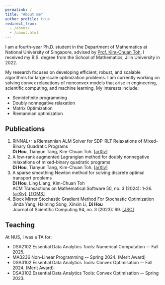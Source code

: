 ```yaml
---
permalink: /
title: "About me"
author_profile: true
redirect_from: 
  - /about/
  - /about.html
---
```


I am a fourth-year Ph.D. student in the Department of Mathematics at National University of Singapore, advised by [Prof. Kim-Chuan Toh](https://blog.nus.edu.sg/mattohkc/). I received my B.S. degree from the School of Mathematics, Jilin University in 2022. 

My research focuses on developing efficient, robust, and scalable algorithms for large-scale optimization problems. I am currently working on solving convex relaxations of nonconvex models that arise in engineering, scientific computing, and machine learning. My interests include:
- Semidefinite programming
- Doubly nonnegative relaxation
- Matrix Optimization
- Riemannian optimization

Publications
------
1. RiNNAL+: a Riemannian ALM Solver for SDP-RLT Relaxations of Mixed-Binary Quadratic Programs
<br>**Di Hou**, Tianyun Tang, Kim-Chuan Toh.
[[arXiv]](https://arxiv.org/abs/2507.13776) 
1. A low-rank augmented Lagrangian method for doubly nonnegative relaxations of mixed-binary quadratic programs
<br>**Di Hou**, Tianyun Tang, Kim-Chuan Toh.
[[arXiv]](https://arxiv.org/abs/2502.13849) 
1. A sparse smoothing Newton method for solving discrete optimal transport problems
<br>**Di Hou**, Ling Liang, Kim-Chuan Toh
<br>ACM Transactions on Mathematical Software 50, no. 3 (2024): 1–26. 
[[arXiv]](https://arxiv.org/abs/2311.06448), [[TOMS]](https://dl.acm.org/doi/full/10.1145/3688800)
1. Block Mirror Stochastic Gradient Method For Stochastic Optimization
<br>Jinda Yang, Haiming Song, Xinxin Li, **Di Hou**
<br>Journal of Scientific Computing 94, no. 3 (2023): 69. 
[[JSC]](https://link.springer.com/article/10.1007/s10915-023-02110-y)

Teaching
------
At NUS, I was a TA for:
- DSA2102 Essential Data Analytics Tools: Numerical Computation  -- Fall 2025.
- MA3236 Non-Linear Programming -- Spring 2024. (Merit Award)
- DSA3102 Essential Data Analytics Tools: Convex Optimisation -- Fall 2024. (Merit Award)
- DSA3102 Essential Data Analytics Tools: Convex Optimisation -- Spring 2023.

